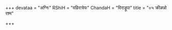 +++
devataa = "अग्निः"
RShiH = "वव्रिरात्रेयः"
ChandaH = "विराड्रूपा"
title = "०५ क्रीळन्नो रश्म"

+++
